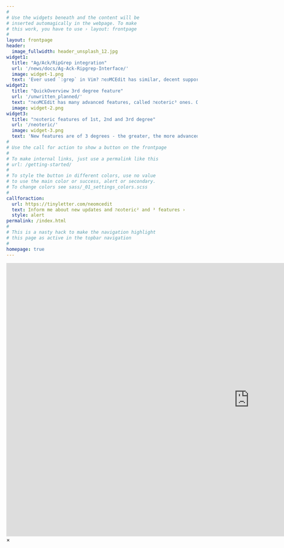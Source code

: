 ```yaml
---
#
# Use the widgets beneath and the content will be
# inserted automagically in the webpage. To make
# this work, you have to use › layout: frontpage
#
layout: frontpage
header:
  image_fullwidth: header_unsplash_12.jpg
widget1:
  title: "Ag/Ack/RipGrep integration"
  url: '/news/docs/Ag-Ack-Ripgrep-Interface/'
  image: widget-1.png
  text: 'Ever used `:grep` in Vim? הϵѻMCEdit has similar, decent support for it, with history that remembers all your previous searches with results, and ability to edit them, ie. to remove single matches. You can grep all sources multiple times, jump to the results and browse all your past searches.'
widget2:
  title: "QuickOverview 3rd degree feature"
  url: '/unwritten_planned/'
  text: "הϵѻMCEdit has many advanced features, called הϵѻteric³ ones. One of them is QuickOverview – a small window displayed after any jump in the buffer. It holds names of surrounding functions. No other editor has this feature, hence it's labeled as 3rd degree."
  image: widget-2.png
widget3:
  title: "הϵѻteric features of 1st, 2nd and 3rd degree"
  url: '/neoteric/'
  image: widget-3.png
  text: 'New features are of 3 degrees - the greater, the more advanced one is. Examples of 3rd degree features are: completing symbols from CTags index, periodic background command, selection history; 2nd degree are i.a.: scripting engine, terminal window and more.'
#
# Use the call for action to show a button on the frontpage
#
# To make internal links, just use a permalink like this
# url: /getting-started/
#
# To style the button in different colors, use no value
# to use the main color or success, alert or secondary.
# To change colors see sass/_01_settings_colors.scss
#
callforaction:
  url: https://tinyletter.com/neomcedit
  text: Inform me about new updates and הϵѻteric² and ³ features ›
  style: alert
permalink: /index.html
#
# This is a nasty hack to make the navigation highlight
# this page as active in the topbar navigation
#
homepage: true
---
```


<div id="videoModal" class="reveal-modal large" data-reveal="">
  <div class="flex-video widescreen vimeo" style="display: block;">
    <iframe width="1280" height="720" src="https://www.youtube.com/embed/3b5zCFSmVvU" frameborder="0" allowfullscreen></iframe>
  </div>
  <a class="close-reveal-modal">&#215;</a>
</div>
